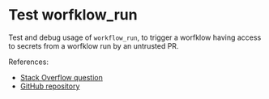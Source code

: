 # Test worfklow_run

Test and debug usage of `workflow_run`, to trigger a worfklow having access to secrets from a worfklow run by an untrusted PR.

References:
* [Stack Overflow question](https://stackoverflow.com/questions/63343937/how-to-use-the-github-actions-workflow-run-event)
* [GitHub repository](https://github.com/potherca-blog/github-actions-workflow_run-event)
